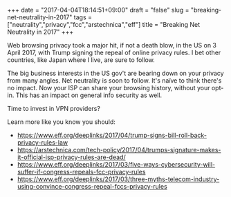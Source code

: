+++
date = "2017-04-04T18:14:51+09:00"
draft = "false"
slug = "breaking-net-neutrality-in-2017"
tags = ["neutrality","privacy","fcc","arstechnica","eff"]
title = "Breaking Net Neutrality in 2017"
+++

Web browsing privacy took a major hit, if not a death blow, in the US on 3 April 2017, with Trump signing the repeal of online privacy rules. I bet other countries, like Japan where I live, are sure to follow.

<!--more-->

The big business interests in the US gov't are bearing down on your privacy from many angles. Net neutrality is soon to follow. It's naïve to think there's no impact. Now your ISP can share your browsing history, without your opt-in. This has an impact on general info security as well.  

Time to invest in VPN providers? 

Learn more like you know you should: 

* https://www.eff.org/deeplinks/2017/04/trump-signs-bill-roll-back-privacy-rules-law
* https://arstechnica.com/tech-policy/2017/04/trumps-signature-makes-it-official-isp-privacy-rules-are-dead/
* https://www.eff.org/deeplinks/2017/03/five-ways-cybersecurity-will-suffer-if-congress-repeals-fcc-privacy-rules
* https://www.eff.org/deeplinks/2017/03/three-myths-telecom-industry-using-convince-congress-repeal-fccs-privacy-rules
